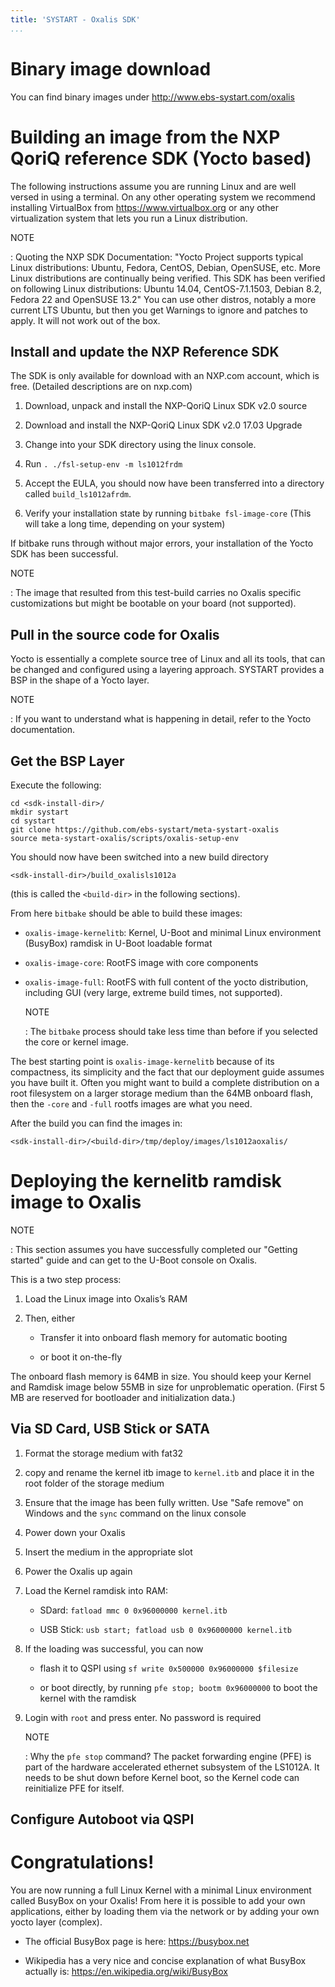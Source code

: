```yaml
---
title: 'SYSTART - Oxalis SDK'
...
```


Binary image download 
=====================

You can find binary images under <http://www.ebs-systart.com/oxalis>

Building an image from the NXP QoriQ reference SDK (Yocto based) 
================================================================

The following instructions assume you are running Linux and are well
versed in using a terminal. On any other operating system we recommend
installing VirtualBox from <https://www.virtualbox.org> or any other
virtualization system that lets you run a Linux distribution.

NOTE

:   Quoting the NXP SDK Documentation: "Yocto Project supports typical
    Linux distributions: Ubuntu, Fedora, CentOS, Debian, OpenSUSE, etc.
    More Linux distributions are continually being verified. This SDK
    has been verified on following Linux distributions: Ubuntu 14.04,
    CentOS-7.1.1503, Debian 8.2, Fedora 22 and OpenSUSE 13.2" You can
    use other distros, notably a more current LTS Ubuntu, but then you
    get Warnings to ignore and patches to apply. It will not work out of
    the box.

Install and update the NXP Reference SDK 
----------------------------------------

The SDK is only available for download with an NXP.com account, which is
free. (Detailed descriptions are on nxp.com)

1.  Download, unpack and install the NXP-QoriQ Linux SDK v2.0 source

2.  Download and install the NXP-QoriQ Linux SDK v2.0 17.03 Upgrade

3.  Change into your SDK directory using the linux console.

4.  Run `. ./fsl-setup-env -m ls1012frdm`

5.  Accept the EULA, you should now have been transferred into a
    directory called `build_ls1012afrdm`.

6.  Verify your installation state by running `bitbake fsl-image-core`
    (This will take a long time, depending on your system)

If bitbake runs through without major errors, your installation of the
Yocto SDK has been successful.

NOTE

:   The image that resulted from this test-build carries no Oxalis
    specific customizations but might be bootable on your board
    (not supported).

Pull in the source code for Oxalis 
----------------------------------

Yocto is essentially a complete source tree of Linux and all its tools,
that can be changed and configured using a layering approach. SYSTART
provides a BSP in the shape of a Yocto layer.

NOTE

:   If you want to understand what is happening in detail, refer to the
    Yocto documentation.

Get the BSP Layer 
-----------------

Execute the following:

    cd <sdk-install-dir>/
    mkdir systart
    cd systart
    git clone https://github.com/ebs-systart/meta-systart-oxalis
    source meta-systart-oxalis/scripts/oxalis-setup-env

You should now have been switched into a new build directory

    <sdk-install-dir>/build_oxalisls1012a

(this is called the `<build-dir>` in the following sections).

From here `bitbake` should be able to build these images:

-   `oxalis-image-kernelitb`: Kernel, U-Boot and minimal Linux
    environment (BusyBox) ramdisk in U-Boot loadable format

-   `oxalis-image-core`: RootFS image with core components

-   `oxalis-image-full`: RootFS with full content of the yocto
    distribution, including GUI (very large, extreme build times,
    not supported).

    NOTE

    :   The `bitbake` process should take less time than before if you
        selected the core or kernel image.

The best starting point is `oxalis-image-kernelitb` because of its
compactness, its simplicity and the fact that our deployment guide
assumes you have built it. Often you might want to build a complete
distribution on a root filesystem on a larger storage medium than the
64MB onboard flash, then the `-core` and `-full` rootfs images are what
you need.

After the build you can find the images in:

    <sdk-install-dir>/<build-dir>/tmp/deploy/images/ls1012aoxalis/

Deploying the kernelitb ramdisk image to Oxalis 
===============================================

NOTE

:   This section assumes you have successfully completed our "Getting
    started" guide and can get to the U-Boot console on Oxalis.

This is a two step process:

1.  Load the Linux image into Oxalis’s RAM

2.  Then, either

    -   Transfer it into onboard flash memory for automatic booting

    -   or boot it on-the-fly

The onboard flash memory is 64MB in size. You should keep your Kernel
and Ramdisk image below 55MB in size for unproblematic operation. (First
5 MB are reserved for bootloader and initialization data.)

Via SD Card, USB Stick or SATA 
------------------------------

1.  Format the storage medium with fat32

2.  copy and rename the kernel itb image to `kernel.itb` and place it in
    the root folder of the storage medium

3.  Ensure that the image has been fully written. Use "Safe remove" on
    Windows and the `sync` command on the linux console

4.  Power down your Oxalis

5.  Insert the medium in the appropriate slot

6.  Power the Oxalis up again

7.  Load the Kernel ramdisk into RAM:

    -   SDard: `fatload mmc 0 0x96000000 kernel.itb`

    -   USB Stick: `usb start; fatload usb 0 0x96000000 kernel.itb`

8.  If the loading was successful, you can now

    -   flash it to QSPI using `sf write 0x500000 0x96000000 $filesize`

    -   or boot directly, by running `pfe stop; bootm 0x96000000` to
        boot the kernel with the ramdisk

9.  Login with `root` and press enter. No password is required

    NOTE

    :   Why the `pfe stop` command? The packet forwarding engine (PFE)
        is part of the hardware accelerated ethernet subsystem of the
        LS1012A. It needs to be shut down before Kernel boot, so the
        Kernel code can reinitialize PFE for itself.

Configure Autoboot via QSPI 
---------------------------

Congratulations! 
================

You are now running a full Linux Kernel with a minimal Linux environment
called BusyBox on your Oxalis! From here it is possible to add your own
applications, either by loading them via the network or by adding your
own yocto layer (complex).

-   The official BusyBox page is here: <https://busybox.net>

-   Wikipedia has a very nice and concise explanation of what BusyBox
    actually is: <https://en.wikipedia.org/wiki/BusyBox>
